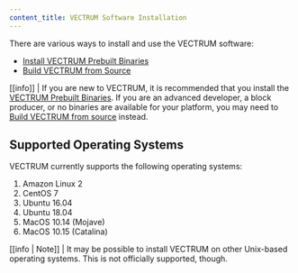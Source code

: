 ```yaml
---
content_title: VECTRUM Software Installation
---
```


There are various ways to install and use the VECTRUM software:

* [Install VECTRUM Prebuilt Binaries](./00_install-prebuilt-binaries.md)
* [Build VECTRUM from Source](./01_build-from-source/index.md)

[[info]]
| If you are new to VECTRUM, it is recommended that you install the [VECTRUM Prebuilt Binaries](./00_install-prebuilt-binaries.md). If you are an advanced developer, a block producer, or no binaries are available for your platform, you may need to [Build VECTRUM from source](01_build-from-source/index.md) instead.

## Supported Operating Systems
VECTRUM currently supports the following operating systems:

1. Amazon Linux 2
2. CentOS 7
3. Ubuntu 16.04
4. Ubuntu 18.04
5. MacOS 10.14 (Mojave)
6. MacOS 10.15 (Catalina)

[[info | Note]]
| It may be possible to install VECTRUM on other Unix-based operating systems. This is not officially supported, though.
